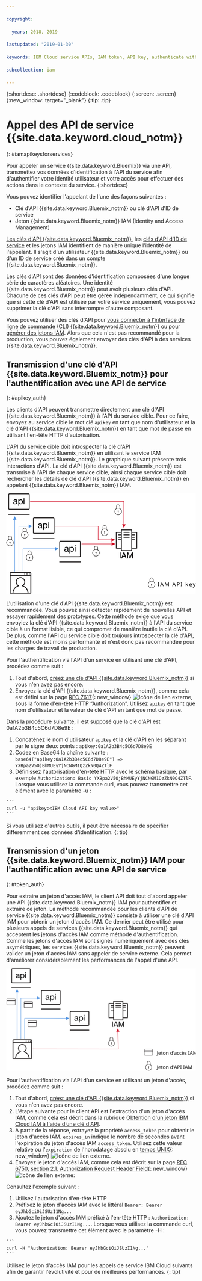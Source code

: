 ```yaml
---

copyright:

  years: 2018, 2019

lastupdated: "2019-01-30"

keywords: IBM Cloud service APIs, IAM token, API key, authenticate with service API

subcollection: iam

---
```


{:shortdesc: .shortdesc}
{:codeblock: .codeblock}
{:screen: .screen}
{:new_window: target="_blank"}
{:tip: .tip}

# Appel des API de service {{site.data.keyword.cloud_notm}}
{: #iamapikeysforservices}

Pour appeler un service {{site.data.keyword.Bluemix}} via une API, transmettez vos données d'identification à l'API du service afin d'authentifier votre identité utilisateur et votre accès pour effectuer des actions dans le contexte du service.
{:shortdesc}

Vous pouvez identifier l'appelant de l'une des façons suivantes :

* Clé d'API {{site.data.keyword.Bluemix_notm}} ou clé d'API d'ID de service
* Jeton {{site.data.keyword.Bluemix_notm}} IAM (Identity and Access Management)

[Les clés d'API {{site.data.keyword.Bluemix_notm}}](/docs/iam?topic=iam-userapikey#userapikey), les [clés d'API d'ID de service](/docs/iam?topic=iam-serviceidapikeys#serviceidapikeys) et les jetons IAM identifient de manière unique l'identité de l'appelant.  Il s'agit d'un utilisateur {{site.data.keyword.Bluemix_notm}} ou d'un ID de service créé dans un compte {{site.data.keyword.Bluemix_notm}}.

Les clés d'API sont des données d'identification composées d'une longue série de caractères aléatoires. Une identité {{site.data.keyword.Bluemix_notm}} peut avoir plusieurs clés d'API. Chacune de ces clés d'API peut être gérée indépendamment, ce qui signifie que si cette clé d'API est utilisée par votre service uniquement, vous pouvez supprimer la clé d'API sans interrompre d'autre composant.

Vous pouvez utiliser des clés d'API pour [vous connecter à l'interface de ligne de commande (CLI) {{site.data.keyword.Bluemix_notm}}](/docs/cli/reference/ibmcloud?topic=cloud-cli-ibmcloud_login#ibmcloud_login) ou pour [générer des jetons IAM](/docs/iam?topic=iam-iamtoken_from_apikey#iamtoken_from_apikey). Alors que cela n'est pas recommandé pour la production, vous pouvez également envoyer des clés d'API à des services {{site.data.keyword.Bluemix_notm}}.

## Transmission d'une clé d'API {{site.data.keyword.Bluemix_notm}} pour l'authentification avec une API de service
{: #apikey_auth}

Les clients d'API peuvent transmettre directement une clé d'API {{site.data.keyword.Bluemix_notm}} à l'API du service cible. Pour ce faire, envoyez au service cible le mot clé `apikey` en tant que nom d'utilisateur et la clé d'API {{site.data.keyword.Bluemix_notm}} en tant que mot de passe en utilisant l'en-tête HTTP d'autorisation.

L'API du service cible doit introspecter la clé d'API {{site.data.keyword.Bluemix_notm}} en utilisant le service IAM {{site.data.keyword.Bluemix_notm}}. Le graphique suivant présente trois interactions d'API. La clé d'API {{site.data.keyword.Bluemix_notm}} est transmise à l'API de chaque service cible, ainsi chaque service cible doit rechercher les détails de clé d'API {{site.data.keyword.Bluemix_notm}} en appelant {{site.data.keyword.Bluemix_notm}} IAM.

![Authentification avec une API de service en utilisant une clé d'API ](images/APIkeyauth.svg "Transmission de clés d'API à des services cible qui transmettent ensuite la clé d'API à IAM pour valider les données d'identification")

L'utilisation d'une clé d'API {{site.data.keyword.Bluemix_notm}} est recommandée. Vous pouvez ainsi détecter rapidement de nouvelles API et essayer rapidement des prototypes. Cette méthode exige que vous envoyiez la clé d'API {{site.data.keyword.Bluemix_notm}} à l'API du service cible à un format lisible, ce qui compromet de manière inutile la clé d'API. De plus, comme l'API du service cible doit toujours introspecter la clé d'API, cette méthode est moins performante et n'est donc pas recommandée pour les charges de travail de production.

Pour l'authentification via l'API d'un service en utilisant une clé d'API, procédez comme suit :

  1. Tout d'abord, [créez une clé d'API {{site.data.keyword.Bluemix_notm}}](/docs/iam?topic=iam-userapikey#creating-an-api-key) si vous n'en avez pas encore.
  2. Envoyez la clé d'API {{site.data.keyword.Bluemix_notm}}, comme cela est défini sur la page [RFC 7617](https://tools.ietf.org/html/rfc7617){: new_window} ![Icône de lien externe](../icons/launch-glyph.svg "Icône de lien externe"), sous la forme d'en-tête HTTP “Authorization”. Utilisez `apikey` en tant que nom d'utilisateur et la valeur de clé d'API en tant que mot de passe.

Dans la procédure suivante, il est supposé que la clé d'API est 0a1A2b3B4c5C6d7D8e9E :

  1.	Concaténez le nom d'utilisateur `apikey` et la clé d'API en les séparant par le signe deux points : `apikey:0a1A2b3B4c5C6d7D8e9E`
  2.	Codez en Base64 la chaîne suivante : `base64("apikey:0a1A2b3B4c5C6d7D8e9E") => YXBpa2V5OjBhMUEyYjNCNGM1QzZkN0Q4ZTlF`
  3.	Définissez l'autorisation d'en-tête HTTP avec le schéma basique, par exemple `Authorization: Basic YXBpa2V5OjBhMUEyYjNCNGM1QzZkN0Q4ZTlF`. Lorsque vous utilisez la commande curl, vous pouvez transmettre cet élément avec le paramètre -u :

    ```
    curl -u "apikey:<IBM Cloud API key value>"
    ```

  Si vous utilisez d'autres outils, il peut être nécessaire de spécifier différemment ces données d'identification.
  {: tip}

## Transmission d'un jeton {{site.data.keyword.Bluemix_notm}} IAM pour l'authentification avec une API de service
{: #token_auth}

Pour extraire un jeton d'accès IAM, le client API doit tout d'abord appeler une API {{site.data.keyword.Bluemix_notm}} IAM pour authentifier et extraire ce jeton. La méthode recommandée pour les clients d'API de service {{site.data.keyword.Bluemix_notm}} consiste à utiliser une clé d'API IAM pour obtenir un jeton d'accès IAM. Ce dernier peut être utilisé pour plusieurs appels de services {{site.data.keyword.Bluemix_notm}} qui acceptent les jetons d'accès IAM comme méthode d'authentification. Comme les jetons d'accès IAM sont signés numériquement avec des clés asymétriques, les services {{site.data.keyword.Bluemix_notm}} peuvent valider un jeton d'accès IAM sans appeler de service externe. Cela permet d'améliorer considérablement les performances de l'appel d'une API.

![Authentification avec une API de service en utilisant un jeton d'accès ](images/tokenauth.svg "Extraction d'un jeton à partir d'IAM en utilisant une clé d'API et en transmettant le jeton d'accès à des services cible pour valider les données d'identification")

Pour l'authentification via l'API d'un service en utilisant un jeton d'accès, procédez comme suit :

  1. Tout d'abord, [créez une clé d'API {{site.data.keyword.Bluemix_notm}}](/docs/iam?topic=iam-userapikey#creating-an-api-key) si vous n'en avez pas encore.
  2. L'étape suivante pour le client API est l'extraction d'un jeton d'accès IAM, comme cela est décrit dans la rubrique [Obtention d'un jeton IBM Cloud IAM  à l'aide d’une clé d'API](/docs/iam?topic=iam-iamtoken_from_apikey#iamtoken_from_apikey).
  3. A partir de la réponse, extrayez la propriété `access_token` pour obtenir le jeton d'accès IAM. `expires_in` indique le nombre de secondes avant l'expiration du jeton d'accès IAM `access_token`. Utilisez cette valeur relative ou l'`expiration` de l'horodatage absolu en [temps UNIX](https://en.wikipedia.org/wiki/Unix_time){: new_window} ![Icône de lien externe](../icons/launch-glyph.svg "Icône de lien externe").
  4. Envoyez le jeton d'accès IAM, comme cela est décrit sur la page [RFC 6750, section 2.1. Authorization Request Header Field](https://tools.ietf.org/html/rfc6750#page-5){: new_window} ![Icône de lien externe](../icons/launch-glyph.svg "Icône de lien externe"):

Consultez l'exemple suivant :

  1.	Utilisez l'autorisation d'en-tête HTTP
  2.	Préfixez le jeton d'accès IAM avec le littéral `Bearer: Bearer eyJhbGciOiJSUzI1Ng...`
  3.	Ajoutez le jeton d'accès IAM préfixé à l'en-tête HTTP : `Authorization: Bearer eyJhbGciOiJSUzI1Ng...`. Lorsque vous utilisez la commande curl, vous pouvez transmettre cet élément avec le paramètre -H :

    ```
    curl -H "Authorization: Bearer eyJhbGciOiJSUzI1Ng..."
    ```

  Utilisez le jeton d'accès IAM pour les appels de service IBM Cloud suivants afin de garantir l'évolutivité et pour de meilleures performances.
  {: tip}
